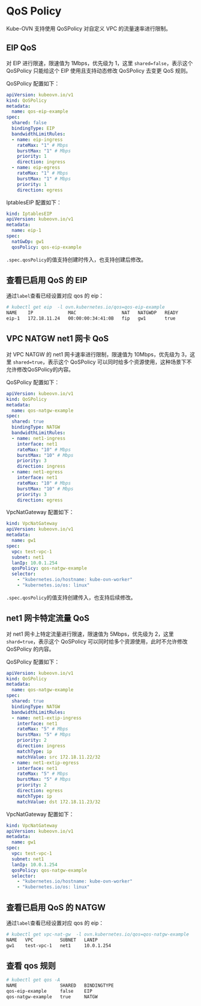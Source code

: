 # QoS Policy

Kube-OVN 支持使用 QoSPolicy 对自定义 VPC 的流量速率进行限制。

## EIP QoS

对 EIP 进行限速，限速值为 1Mbps，优先级为 1，这里 `shared=false`，表示这个 QoSPolicy 只能给这个 EIP 使用且支持动态修改 QoSPolicy 去变更 QoS 规则。

QoSPolicy 配置如下：

```yaml
apiVersion: kubeovn.io/v1
kind: QoSPolicy
metadata:
  name: qos-eip-example
spec:
  shared: false
  bindingType: EIP
  bandwidthLimitRules:
  - name: eip-ingress
    rateMax: "1" # Mbps
    burstMax: "1" # Mbps
    priority: 1
    direction: ingress
  - name: eip-egress
    rateMax: "1" # Mbps
    burstMax: "1" # Mbps
    priority: 1
    direction: egress
```

IptablesEIP 配置如下：

```yaml
kind: IptablesEIP
apiVersion: kubeovn.io/v1
metadata:
  name: eip-1
spec:
  natGwDp: gw1
  qosPolicy: qos-eip-example
```

`.spec.qosPolicy`的值支持创建时传入，也支持创建后修改。

## 查看已启用 QoS 的 EIP

通过`label`查看已经设置对应 qos 的 eip：

```bash
# kubectl get eip  -l ovn.kubernetes.io/qos=qos-eip-example
NAME    IP             MAC                 NAT   NATGWDP   READY
eip-1   172.18.11.24   00:00:00:34:41:0B   fip   gw1       true
```

## VPC NATGW net1 网卡 QoS

对 VPC NATGW 的 net1 网卡速率进行限制，限速值为 10Mbps，优先级为 3，这里 `shared=true`，表示这个 QoSPolicy 可以同时给多个资源使用，这种场景下不允许修改QoSPolicy的内容。

QoSPolicy 配置如下：

```yaml
apiVersion: kubeovn.io/v1
kind: QoSPolicy
metadata:
  name: qos-natgw-example
spec:
  shared: true
  bindingType: NATGW
  bandwidthLimitRules:
  - name: net1-ingress
    interface: net1
    rateMax: "10" # Mbps
    burstMax: "10" # Mbps
    priority: 3
    direction: ingress
  - name: net1-egress
    interface: net1
    rateMax: "10" # Mbps
    burstMax: "10" # Mbps
    priority: 3
    direction: egress
```

VpcNatGateway 配置如下：

```yaml
kind: VpcNatGateway
apiVersion: kubeovn.io/v1
metadata:
  name: gw1
spec:
  vpc: test-vpc-1
  subnet: net1
  lanIp: 10.0.1.254
  qosPolicy: qos-natgw-example
  selector:
    - "kubernetes.io/hostname: kube-ovn-worker"
    - "kubernetes.io/os: linux"
```

`.spec.qosPolicy`的值支持创建传入，也支持后续修改。

## net1 网卡特定流量 QoS

对 net1 网卡上特定流量进行限速，限速值为 5Mbps，优先级为 2，这里 `shard=true`，表示这个 QoSPolicy 可以同时给多个资源使用，此时不允许修改 QoSPolicy 的内容。

QoSPolicy 配置如下：

```yaml
apiVersion: kubeovn.io/v1
kind: QoSPolicy
metadata:
  name: qos-natgw-example
spec:
  shared: true
  bindingType: NATGW
  bandwidthLimitRules:
  - name: net1-extip-ingress
    interface: net1
    rateMax: "5" # Mbps
    burstMax: "5" # Mbps
    priority: 2
    direction: ingress
    matchType: ip
    matchValue: src 172.18.11.22/32
  - name: net1-extip-egress
    interface: net1
    rateMax: "5" # Mbps
    burstMax: "5" # Mbps
    priority: 2
    direction: egress
    matchType: ip
    matchValue: dst 172.18.11.23/32
```

VpcNatGateway 配置如下：

```yaml
kind: VpcNatGateway
apiVersion: kubeovn.io/v1
metadata:
  name: gw1
spec:
  vpc: test-vpc-1
  subnet: net1
  lanIp: 10.0.1.254
  qosPolicy: qos-natgw-example
  selector:
    - "kubernetes.io/hostname: kube-ovn-worker"
    - "kubernetes.io/os: linux"
```

## 查看已启用 QoS 的 NATGW

通过`label`查看已经设置对应 qos 的 eip：

```bash
# kubectl get vpc-nat-gw  -l ovn.kubernetes.io/qos=qos-natgw-example
NAME   VPC          SUBNET   LANIP
gw1    test-vpc-1   net1     10.0.1.254
```

## 查看 qos 规则

```bash
# kubectl get qos -A
NAME                SHARED   BINDINGTYPE
qos-eip-example     false    EIP
qos-natgw-example   true     NATGW
```

